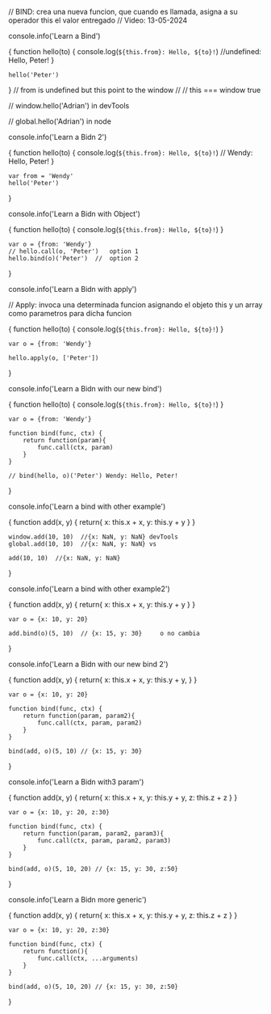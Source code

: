 // BIND: crea una nueva funcion, que cuando es llamada, asigna a su operador this el valor entregado
// Video: 13-05-2024

console.info('Learn a Bind')

{
    function hello(to) {
        console.log(`${this.from}: Hello, ${to}!`) //undefined: Hello, Peter!
    }

    hello('Peter')
}
// from is undefined but this point to the window
// // this === window    true

// window.hello('Adrian') in devTools

// global.hello('Adrian') in node


console.info('Learn a Bidn 2')

{
    function hello(to) {
        console.log(`${this.from}: Hello, ${to}!`) // Wendy: Hello, Peter!
    }

    var from = 'Wendy'
    hello('Peter')
}

console.info('Learn a Bidn with Object')

{
    function hello(to) {
        console.log(`${this.from}: Hello, ${to}!`)
    }

    var o = {from: 'Wendy'}
    // hello.call(o, 'Peter')   option 1
    hello.bind(o)('Peter')  //  option 2
}

console.info('Learn a Bidn with apply')

// Apply: invoca una determinada funcion asignando el objeto this y un array como parametros para dicha funcion

{
    function hello(to) {
        console.log(`${this.from}: Hello, ${to}!`)
    }

    var o = {from: 'Wendy'}

    hello.apply(o, ['Peter'])
    
}

console.info('Learn a Bidn with our new bind')

{
    function hello(to) {
        console.log(`${this.from}: Hello, ${to}!`)
    }

    var o = {from: 'Wendy'}
    
    function bind(func, ctx) {
        return function(param){
            func.call(ctx, param)
        }
    }

    // bind(hello, o)('Peter') Wendy: Hello, Peter!
}

console.info('Learn a bind with other example')

{
    function add(x, y) {
        return{
            x: this.x + x,
            y: this.y + y
        }
    }

    window.add(10, 10)  //{x: NaN, y: NaN} devTools
    global.add(10, 10)  //{x: NaN, y: NaN} vs

    add(10, 10)  //{x: NaN, y: NaN}
}

console.info('Learn a bind with other example2')

{
    function add(x, y) {
        return{
            x: this.x + x,
            y: this.y + y
        }
    }

    
    var o = {x: 10, y: 20}

    add.bind(o)(5, 10)  // {x: 15, y: 30}     o no cambia
}

console.info('Learn a Bidn with our new bind 2')

{
    function add(x, y) {
        return{
            x: this.x + x,
            y: this.y + y,
        }
    }

    var o = {x: 10, y: 20}
    
    function bind(func, ctx) {
        return function(param, param2){
            func.call(ctx, param, param2)
        }
    }

    bind(add, o)(5, 10) // {x: 15, y: 30}
}

console.info('Learn a Bidn with3 param')

{
    function add(x, y) {
        return{
            x: this.x + x,
            y: this.y + y,
            z: this.z + z
        }
    }

    var o = {x: 10, y: 20, z:30}
    
    function bind(func, ctx) {
        return function(param, param2, param3){
            func.call(ctx, param, param2, param3)
        }
    }

    bind(add, o)(5, 10, 20) // {x: 15, y: 30, z:50}
}

console.info('Learn a Bidn more generic')

{
    function add(x, y) {
        return{
            x: this.x + x,
            y: this.y + y,
            z: this.z + z
        }
    }

    var o = {x: 10, y: 20, z:30}
    
    function bind(func, ctx) {
        return function(){
            func.call(ctx, ...arguments)
        }
    }

    bind(add, o)(5, 10, 20) // {x: 15, y: 30, z:50}
}